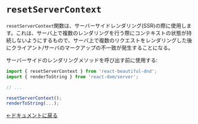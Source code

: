 # `resetServerContext`

`resetServerContext`関数は、サーバーサイドレンダリング(SSR)の際に使用します。これは、サーバ上で複数のレンダリングを行う際にコンテキストの状態が持続しないようにするもので、サーバ上で複数のリクエストをレンダリングした後にクライアント/サーバのマークアップの不一致が発生することになる。

サーバーサイドのレンダリングメソッドを呼び出す前に使用する:

```js
import { resetServerContext } from 'react-beautiful-dnd';
import { renderToString } from 'react-dom/server';

// ...

resetServerContext();
renderToString(...);
```

[←ドキュメントに戻る](/README.md#documentation-)
